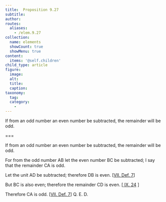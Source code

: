 ```yaml
---
title:  Proposition 9.27
subtitle: 
author:
routes:
  aliases:
    - /elem.9.27
collection:
  name: elements
  showCount: true
  showMenu: true
content:
  items: '@self.children'
child_type: article
figure:
  image:
  alt:
  title:
  caption:
taxonomy:
  tag:
  category:
    - 
---
```


<p>
       <hi rend="ital">If from an odd number an even number be subtracted, the remainder will be odd.</hi>
      </p>

===

<p>
       <span class="ital">If from an odd number an even number be subtracted, the remainder will be odd.</span>
      </p>

<p>For from the odd number <span class="ital">AB</span> let the even number <span class="ital">BC</span> be subtracted; I say that the remainder <span class="ital">CA</span> is odd. 
      </p>

<p>Let the unit <span class="ital">AD</span> be subtracted; therefore <span class="ital">DB</span> is even. [<a href="/elem.7.def.7">VII. Def. 7</a>] </p>

<p>But <span class="ital">BC</span> is also even; therefore the remainder <span class="ital">CD</span> is even. [<a href="/elem.9.24">
        <a href="/elem.9.24">IX. 24</a>
       </a>] </p>

<p>Therefore <span class="ital">CA</span> is odd. [<a href="/elem.7.def.7">VII. Def. 7</a>] Q. E. D.</p>
